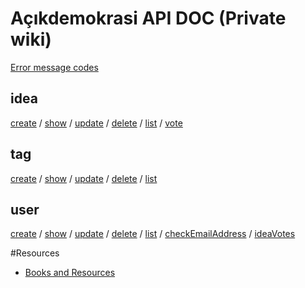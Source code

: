 # Açıkdemokrasi API DOC  (Private wiki)

[Error message codes](acikdemokrasi.api.message)

## idea
[create](acikdemokrasi.api.idea.create) / 
[show](acikdemokrasi.api.idea.show) / 
[update](acikdemokrasi.api.idea.update) / 
[delete](acikdemokrasi.api.idea.delete) / 
[list](acikdemokrasi.api.idea.list) / 
[vote](acikdemokrasi.api.idea.vote)

## tag
[create](acikdemokrasi.api.tag.create) / 
[show](acikdemokrasi.api.tag.show) / 
[update](acikdemokrasi.api.tag.update) / 
[delete](acikdemokrasi.api.tag.delete) / 
[list](acikdemokrasi.api.tag.list)

## user
[create](acikdemokrasi.api.user.create) / 
[show](acikdemokrasi.api.user.show) / 
[update](acikdemokrasi.api.user.update) / 
[delete](acikdemokrasi.api.user.delete) / 
[list](acikdemokrasi.api.user.list) / 
[checkEmailAddress](acikdemokrasi.api.user.checkEmailAddress) / 
[ideaVotes](acikdemokrasi.api.user.ideaVotes)

#Resources
- [Books and Resources](Book%20and%20Resources)